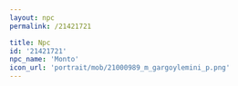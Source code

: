 ```yaml
---
layout: npc
permalink: /21421721

title: Npc
id: '21421721'
npc_name: 'Monto'
icon_url: 'portrait/mob/21000989_m_gargoylemini_p.png'
---
```


